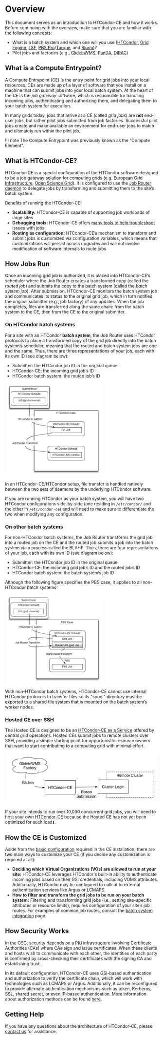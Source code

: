 Overview
========

This document serves as an introduction to HTCondor-CE and how it works.
Before continuing with the overview, make sure that you are familiar with the following concepts:

-   What is a batch system and which one will you use
    ([HTCondor](http://htcondor.org),
    [Grid Engine](http://www.univa.com/products/),
    [LSF](https://www.ibm.com/us-en/marketplace/hpc-workload-management),
    [PBS Pro](https://www.pbsworks.com/PBSProduct.aspx?n=Altair-PBS-Professional&c=Overview-and-Capabilities)/[Torque](https://adaptivecomputing.com/cherry-services/torque-resource-manager/),
    and [Slurm](https://slurm.schedmd.com/))?
-   Pilot jobs and factories (e.g., [GlideinWMS](http://glideinwms.fnal.gov/doc.prd/index.html),
    [PanDA](http://news.pandawms.org/), [DIRAC](https://dirac.readthedocs.io/en/latest/index.html))

What is a Compute Entrypoint?
--------------------------

A Compute Entrypoint (CE) is the entry point for grid jobs into your local resources.
CEs are made up of a layer of software that you install on a machine that can submit jobs into your local batch system.
At the heart of the CE is the *job gateway* software, which is responsible for handling incoming jobs, authenticating
and authorizing them, and delegating them to your batch system for execution.

In many grids today, jobs that arrive at a CE (called *grid jobs*) are **not** end-user jobs, but rather pilot jobs
submitted from job factories.
Successful pilot jobs create and make available an environment for end-user jobs to match and ultimately run within
the pilot job.

!!! note
    The Compute Entrypoint was previously known as the "Compute Element".

What is HTCondor-CE?
--------------------

HTCondor-CE is a special configuration of the HTCondor software designed to be a job gateway solution for computing
grids (e.g. [European Grid Infrastructure](https://www.egi.eu/), [Open Science Grid](https://opensciencegrid.org/)).
It is configured to use the [Job Router daemon](https://htcondor.readthedocs.io/en/stable/grid-computing/job-router.html)
to delegate jobs by transforming and submitting them to the site’s batch system.

Benefits of running the HTCondor-CE:

-   **Scalability:** HTCondor-CE is capable of supporting job workloads of large sites
-   **Debugging tools:** HTCondor-CE offers [many tools to help troubleshoot](/troubleshooting#htcondor-ce-troubleshooting-tools)
    issues with jobs
-   **Routing as configuration:** HTCondor-CE’s mechanism to transform and submit jobs is customized via configuration
    variables, which means that customizations will persist across upgrades and will not involve modification of
    software internals to route jobs

How Jobs Run
------------

Once an incoming grid job is authorized, it is placed into HTCondor-CE’s scheduler where the Job Router creates a
transformed copy (called the *routed job*) and submits the copy to the batch system (called the *batch system job*).
After submission, HTCondor-CE monitors the batch system job and communicates its status to the original grid job, which
in turn notifies the original submitter (e.g., job factory) of any updates.
When the job completes, files are transferred along the same chain: from the batch system to the CE, then from the CE to
the original submitter.

### On HTCondor batch systems

For a site with an HTCondor **batch system**, the Job Router uses HTCondor protocols to place a transformed copy of the
grid job directly into the batch system’s scheduler, meaning that the routed and batch system jobs are one and the same.
Thus, there are three representations of your job, each with its own ID (see diagram below):

-   Submitter: the HTCondor job ID in the original queue
-   HTCondor-CE: the incoming grid job’s ID
-   HTCondor batch system: the routed job’s ID

![HTCondor-CE with an HTCondor batch system](/img/condor_batch.png)

In an HTCondor-CE/HTCondor setup, file transfer is handled natively between the two sets of daemons by the underlying
HTCondor software.

If you are running HTCondor as your batch system, you will have two HTCondor configurations side-by-side (one residing
in `/etc/condor/` and the other in `/etc/condor-ce`) and will need to make sure to differentiate the two when modifying
any configuration.

### On other batch systems

For non-HTCondor batch systems, the Job Router transforms the grid job into a routed job on the CE and the routed job
submits a job into the batch system via a process called the BLAHP.
Thus, there are four representations of your job, each with its own ID (see diagram below):

-   Submitter: the HTCondor job ID in the original queue
-   HTCondor-CE: the incoming grid job’s ID and the routed job’s ID
-   HTCondor batch system: the batch system’s job ID

Although the following figure specifies the PBS case, it applies to all non-HTCondor batch systems:

![HTCondor-CE with other batch systems](/img/other_batch.png)

With non-HTCondor batch systems, HTCondor-CE cannot use internal HTCondor protocols to transfer files so its "spool"
directory must be exported to a shared file system that is mounted on the batch system’s worker nodes.

### Hosted CE over SSH

The Hosted CE is designed to be an [HTCondor-CE as a Service](https://en.wikipedia.org/wiki/Software_as_a_service)
offered by central grid operations.
Hosted CEs submit jobs to remote clusters over SSH, providing a simple starting point for opportunistic resource
owners that want to start contributing to a computing grid with minimal effort.

![HTCondor-CE-Bosco](/img/bosco.png)

If your site intends to run over 10,000 concurrent grid jobs, you will need to host your own
[HTCondor-CE](/installation/htcondor-ce) because the Hosted CE has not yet been optimized for such loads.

How the CE is Customized
------------------------

Aside from the [basic configuration](/installation/htcondor-ce#configuring-htcondor-ce) required in the CE
installation, there are two main ways to customize your CE (if you decide any customization is required at all):

-   **Deciding which Virtual Organizations (VOs) are allowed to run at your site:** HTCondor-CE leverages HTCondor's
    built-in ability to authenticate incoming jobs based on their GSI credentials, including VOMS attributes.
    Additionally, HTCondor may be configured to callout to external authentication services like Argus or LCMAPS. 
-   **How to filter and transform the grid jobs to be run on your batch system:** Filtering and transforming grid jobs
    (i.e., setting site-specific attributes or resource limits), requires configuration of your site’s job routes.
    For examples of common job routes, consult the [batch system integration](/configuration/batch-system-integration)
    page.

How Security Works
------------------

In the OSG, security depends on a PKI infrastructure involving Certificate Authorities (CAs) where CAs sign and issue
certificates.
When these clients and hosts wish to communicate with each other, the identities of each party is confirmed by
cross-checking their certificates with the signing CA and establishing trust.

In its default configuration, HTCondor-CE uses GSI-based authentication and authorization to verify the certificate
chain, which will work with technologies such as LCMAPS or Argus.
Additionally, it can be reconfigured to provide alternate authentication mechanisms such as token, Kerberos, SSL, shared
secret, or even IP-based authentication.
More information about authorization methods can be found
[here](https://htcondor.readthedocs.io/en/stable/admin-manual/security.html#authentication).

Getting Help
------------

If you have any questions about the architecture of HTCondor-CE, please [contact us](/#contact-us) for assistance.

